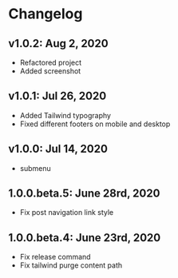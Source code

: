 # Changelog

## v1.0.2: Aug 2, 2020

* Refactored project
* Added screenshot

## v1.0.1: Jul 26, 2020

* Added Tailwind typography
* Fixed different footers on mobile and desktop

## v1.0.0: Jul 14, 2020

* submenu

## 1.0.0.beta.5: June 28rd, 2020

* Fix post navigation link style

## 1.0.0.beta.4: June 23rd, 2020

* Fix release command
* Fix tailwind purge content path
